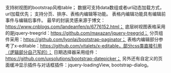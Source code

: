 支持树视图的bootstrap风格table；
数据可支持data数组或者url动态加载方式，url加载优先；
支持分页、排序、表格内编辑等功能。
表格内编辑功能具有编辑前事件与编辑后事件。 
最早的封装灵感来源于博文：https://www.cnblogs.com/landeanfen/p/6776152.html； 
底层树视图表格采用的是jquery-treegrid：https://github.com/maxazan/jquery-treegrid； 
分页组件采用：https://github.com/lyonlai/bootstrap-paginator； 
表格内编辑部分参考了x-editable：https://github.com/vitalets/x-editable，部分css类直接引用（逻辑部分自己写的）； 
日期选择器采用组件：https://github.com/uxsolutions/bootstrap-datepicker； 
另外还有自定义的页面缓冲显示插件与对话框插件：jquery-loadingView, bootstrap-dialog。
